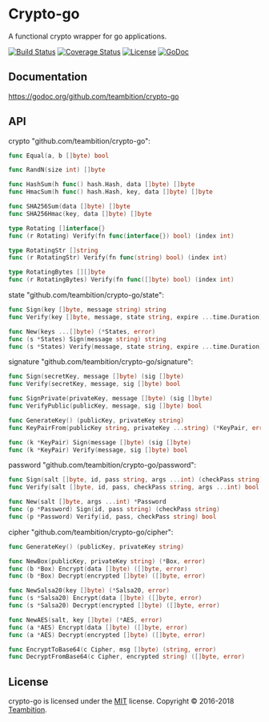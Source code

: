 # Crypto-go

A functional crypto wrapper for go applications.

[![Build Status](http://img.shields.io/travis/teambition/crypto-go.svg?style=flat-square)](https://travis-ci.org/teambition/crypto-go)
[![Coverage Status](http://img.shields.io/coveralls/teambition/crypto-go.svg?style=flat-square)](https://coveralls.io/r/teambition/crypto-go)
[![License](http://img.shields.io/badge/license-mit-blue.svg?style=flat-square)](https://raw.githubusercontent.com/teambition/crypto-go/master/LICENSE)
[![GoDoc](http://img.shields.io/badge/go-documentation-blue.svg?style=flat-square)](http://godoc.org/github.com/teambition/crypto-go)

## Documentation

https://godoc.org/github.com/teambition/crypto-go

## API

crypto "github.com/teambition/crypto-go":
```go
func Equal(a, b []byte) bool

func RandN(size int) []byte

func HashSum(h func() hash.Hash, data []byte) []byte
func HmacSum(h func() hash.Hash, key, data []byte) []byte

func SHA256Sum(data []byte) []byte
func SHA256Hmac(key, data []byte) []byte

type Rotating []interface{}
func (r Rotating) Verify(fn func(interface{}) bool) (index int)

type RotatingStr []string
func (r RotatingStr) Verify(fn func(string) bool) (index int)

type RotatingBytes [][]byte
func (r RotatingBytes) Verify(fn func([]byte) bool) (index int)
```

state "github.com/teambition/crypto-go/state":
```go
func Sign(key []byte, message string) string
func Verify(key []byte, message, state string, expire ...time.Duration) bool

func New(keys ...[]byte) (*States, error)
func (s *States) Sign(message string) string
func (s *States) Verify(message, state string, expire ...time.Duration) bool
```

signature "github.com/teambition/crypto-go/signature":
```go
func Sign(secretKey, message []byte) (sig []byte)
func Verify(secretKey, message, sig []byte) bool

func SignPrivate(privateKey, message []byte) (sig []byte)
func VerifyPublic(publicKey, message, sig []byte) bool

func GenerateKey() (publicKey, privateKey string)
func KeyPairFrom(publicKey string, privateKey ...string) (*KeyPair, error)

func (k *KeyPair) Sign(message []byte) (sig []byte)
func (k *KeyPair) Verify(message, sig []byte) bool
```

password "github.com/teambition/crypto-go/password":
```go
func Sign(salt []byte, id, pass string, args ...int) (checkPass string)
func Verify(salt []byte, id, pass, checkPass string, args ...int) bool

func New(salt []byte, args ...int) *Password
func (p *Password) Sign(id, pass string) (checkPass string)
func (p *Password) Verify(id, pass, checkPass string) bool
```

cipher "github.com/teambition/crypto-go/cipher":
```go
func GenerateKey() (publicKey, privateKey string)

func NewBox(publicKey, privateKey string) (*Box, error)
func (b *Box) Encrypt(data []byte) ([]byte, error)
func (b *Box) Decrypt(encrypted []byte) ([]byte, error)

func NewSalsa20(key []byte) (*Salsa20, error)
func (s *Salsa20) Encrypt(data []byte) ([]byte, error)
func (s *Salsa20) Decrypt(encrypted []byte) ([]byte, error)

func NewAES(salt, key []byte) (*AES, error)
func (a *AES) Encrypt(data []byte) ([]byte, error)
func (a *AES) Decrypt(encrypted []byte) ([]byte, error)

func EncryptToBase64(c Cipher, msg []byte) (string, error)
func DecryptFromBase64(c Cipher, encrypted string) ([]byte, error)
```

## License

crypto-go is licensed under the [MIT](https://github.com/teambition/crypto-go/blob/master/LICENSE) license.
Copyright &copy; 2016-2018 [Teambition](https://www.teambition.com).